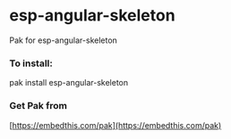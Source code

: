 esp-angular-skeleton
===

Pak for esp-angular-skeleton

### To install:

pak install esp-angular-skeleton

### Get Pak from

[https://embedthis.com/pak](https://embedthis.com/pak)
